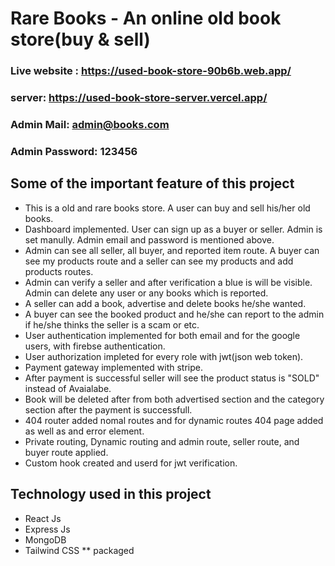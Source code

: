 # Rare Books - An online old book store(buy & sell)

### Live website : https://used-book-store-90b6b.web.app/
### server: https://used-book-store-server.vercel.app/

### Admin Mail: admin@books.com
### Admin Password: 123456

## Some of the important feature of this project

* This is a old and rare books store. A user can buy and sell his/her old books.
* Dashboard implemented. User can sign up as a buyer or seller. Admin is set manully. Admin email and password is mentioned above.
* Admin can see all seller, all buyer, and reported item route. A buyer can see my products route and a seller can see my products and add products routes.
* Admin can verify a seller and after verification a blue is will be visible. Admin can delete any user or any books which is reported.
* A seller can add a book, advertise and delete books he/she wanted.
* A buyer can see the booked product and he/she can report to the admin if he/she thinks the seller is a scam or etc.
* User authentication implemented for both email and for the google users, with firebse authentication.
* User authorization impleted for every role with jwt(json web token).
* Payment gateway implemented with stripe.
* After payment is successful seller will see the product status is "SOLD" instead of Avaialabe.
* Book will be deleted after from both advertised section and the category section after the payment is successfull.
* 404 router added nomal routes and for dynamic routes 404 page added as well as and error element.
* Private routing, Dynamic routing and admin route, seller route, and buyer route applied.
* Custom hook created and userd for jwt verification.

## Technology used in this project
* React Js
* Express Js
* MongoDB
* Tailwind CSS
** packaged
